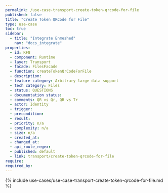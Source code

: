```yaml
---
permalink: /use-case-transport-create-token-qrcode-for-file
published: false
title: "Create Token QRCode for File"
type: use-case
toc: true
sidebar:
  - title: "Integrate Enmeshed"
    nav: "docs_integrate"
properties:
  - id: RF8
  - component: Runtime
  - layer: Transport
  - facade: FilesFacade
  - function: createTokenQrCodeForFile
  - description:
  - feature category: Arbitrary large data support
  - tech category: Files
  - status: QUESTIONS
  - documentation status:
  - comments: QR vs Qr, QR vs Tr
  - actor: Identity
  - trigger:
  - precondition:
  - result:
  - priority: n/a
  - complexity: n/a
  - size: n/a
  - created_at:
  - changed_at:
  - api_route_regex:
  - published: default
  - link: transport/create-token-qrcode-for-file
require:
required_by:
---
```


{% include use-cases/use-case-transport-create-token-qrcode-for-file.md %}
